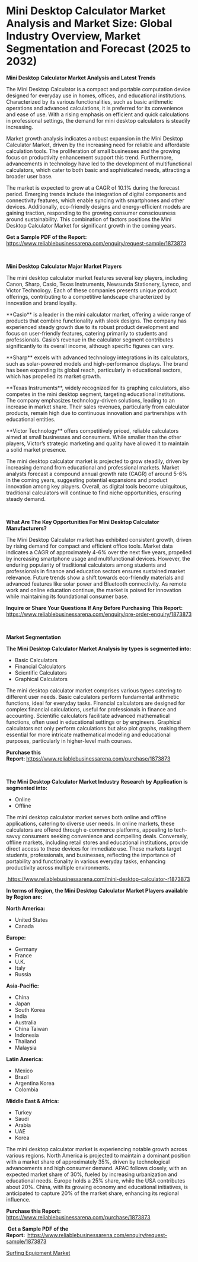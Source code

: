 <p><h1>Mini Desktop Calculator Market Analysis and Market Size: Global Industry Overview, Market Segmentation and Forecast (2025 to 2032)</h1></p><p><strong>Mini Desktop Calculator Market Analysis and Latest Trends</strong></p>
<p><p>The Mini Desktop Calculator is a compact and portable computation device designed for everyday use in homes, offices, and educational institutions. Characterized by its various functionalities, such as basic arithmetic operations and advanced calculations, it is preferred for its convenience and ease of use. With a rising emphasis on efficient and quick calculations in professional settings, the demand for mini desktop calculators is steadily increasing.</p><p>Market growth analysis indicates a robust expansion in the Mini Desktop Calculator Market, driven by the increasing need for reliable and affordable calculation tools. The proliferation of small businesses and the growing focus on productivity enhancement support this trend. Furthermore, advancements in technology have led to the development of multifunctional calculators, which cater to both basic and sophisticated needs, attracting a broader user base.</p><p>The market is expected to grow at a CAGR of 10.1% during the forecast period. Emerging trends include the integration of digital components and connectivity features, which enable syncing with smartphones and other devices. Additionally, eco-friendly designs and energy-efficient models are gaining traction, responding to the growing consumer consciousness around sustainability. This combination of factors positions the Mini Desktop Calculator Market for significant growth in the coming years.</p></p>
<p><strong>Get a Sample PDF of the Report:&nbsp;</strong> <a href="https://www.reliablebusinessarena.com/enquiry/request-sample/1873873?utm_campaign=2112&utm_medium=2&utm_source=Github&utm_content=ia&utm_term=05022025&utm_id=mini-desktop-calculator">https://www.reliablebusinessarena.com/enquiry/request-sample/1873873</a></p>
<p>&nbsp;</p>
<p><strong>Mini Desktop Calculator Major Market Players</strong></p>
<p><p>The mini desktop calculator market features several key players, including Canon, Sharp, Casio, Texas Instruments, Newsunda Stationery, Lyreco, and Victor Technology. Each of these companies presents unique product offerings, contributing to a competitive landscape characterized by innovation and brand loyalty.</p><p>**Casio** is a leader in the mini calculator market, offering a wide range of products that combine functionality with sleek designs. The company has experienced steady growth due to its robust product development and focus on user-friendly features, catering primarily to students and professionals. Casio’s revenue in the calculator segment contributes significantly to its overall income, although specific figures can vary.</p><p>**Sharp** excels with advanced technology integrations in its calculators, such as solar-powered models and high-performance displays. The brand has been expanding its global reach, particularly in educational sectors, which has propelled its market growth.</p><p>**Texas Instruments**, widely recognized for its graphing calculators, also competes in the mini desktop segment, targeting educational institutions. The company emphasizes technology-driven solutions, leading to an increase in market share. Their sales revenues, particularly from calculator products, remain high due to continuous innovation and partnerships with educational entities.</p><p>**Victor Technology** offers competitively priced, reliable calculators aimed at small businesses and consumers. While smaller than the other players, Victor’s strategic marketing and quality have allowed it to maintain a solid market presence.</p><p>The mini desktop calculator market is projected to grow steadily, driven by increasing demand from educational and professional markets. Market analysts forecast a compound annual growth rate (CAGR) of around 5-6% in the coming years, suggesting potential expansions and product innovation among key players. Overall, as digital tools become ubiquitous, traditional calculators will continue to find niche opportunities, ensuring steady demand.</p></p>
<p>&nbsp;</p>
<p><strong>What Are The Key Opportunities For Mini Desktop Calculator Manufacturers?</strong></p>
<p><p>The Mini Desktop Calculator market has exhibited consistent growth, driven by rising demand for compact and efficient office tools. Market data indicates a CAGR of approximately 4-6% over the next five years, propelled by increasing smartphone usage and multifunctional devices. However, the enduring popularity of traditional calculators among students and professionals in finance and education sectors ensures sustained market relevance. Future trends show a shift towards eco-friendly materials and advanced features like solar power and Bluetooth connectivity. As remote work and online education continue, the market is poised for innovation while maintaining its foundational consumer base.</p></p>
<p><strong>Inquire or Share Your Questions If Any Before Purchasing This Report:</strong> <a href="https://www.reliablebusinessarena.com/enquiry/pre-order-enquiry/1873873?utm_campaign=2112&utm_medium=2&utm_source=Github&utm_content=ia&utm_term=05022025&utm_id=mini-desktop-calculator">https://www.reliablebusinessarena.com/enquiry/pre-order-enquiry/1873873</a></p>
<p>&nbsp;</p>
<p><strong>Market Segmentation</strong></p>
<p><strong>The Mini Desktop Calculator Market Analysis by types is segmented into:</strong></p>
<p><ul><li>Basic Calculators</li><li>Financial Calculators</li><li>Scientific Calculators</li><li>Graphical Calculators</li></ul></p>
<p><p>The mini desktop calculator market comprises various types catering to different user needs. Basic calculators perform fundamental arithmetic functions, ideal for everyday tasks. Financial calculators are designed for complex financial calculations, useful for professionals in finance and accounting. Scientific calculators facilitate advanced mathematical functions, often used in educational settings or by engineers. Graphical calculators not only perform calculations but also plot graphs, making them essential for more intricate mathematical modeling and educational purposes, particularly in higher-level math courses.</p></p>
<p><strong>Purchase this Report:&nbsp;</strong><a href="https://www.reliablebusinessarena.com/purchase/1873873?utm_campaign=2112&utm_medium=2&utm_source=Github&utm_content=ia&utm_term=05022025&utm_id=mini-desktop-calculator">https://www.reliablebusinessarena.com/purchase/1873873</a></p>
<p>&nbsp;</p>
<p><strong>The Mini Desktop Calculator Market Industry Research by Application is segmented into:</strong></p>
<p><ul><li>Online</li><li>Offline</li></ul></p>
<p><p>The mini desktop calculator market serves both online and offline applications, catering to diverse user needs. In online markets, these calculators are offered through e-commerce platforms, appealing to tech-savvy consumers seeking convenience and compelling deals. Conversely, offline markets, including retail stores and educational institutions, provide direct access to these devices for immediate use. These markets target students, professionals, and businesses, reflecting the importance of portability and functionality in various everyday tasks, enhancing productivity across multiple environments.</p></p>
<p><a href="https://www.reliablebusinessarena.com/mini-desktop-calculator-r1873873?utm_campaign=2112&utm_medium=2&utm_source=Github&utm_content=ia&utm_term=05022025&utm_id=mini-desktop-calculator">&nbsp;https://www.reliablebusinessarena.com/mini-desktop-calculator-r1873873</a></p>
<p><strong>In terms of Region, the Mini Desktop Calculator Market Players available by Region are:</strong></p>
<p>
    <p> <strong> North America: </strong>
        <ul>
            <li>United States</li>
            <li>Canada</li>
        </ul>
        </p> 
    <p> <strong> Europe: </strong>
        <ul>
            <li>Germany</li>
            <li>France</li>
            <li>U.K.</li>
            <li>Italy</li>
            <li>Russia</li>
        </ul>
        </p> 
    <p> <strong> Asia-Pacific: </strong>
        <ul>
            <li>China</li>
            <li>Japan</li>
            <li>South Korea</li>
            <li>India</li>
            <li>Australia</li>
            <li>China Taiwan</li>
            <li>Indonesia</li>
            <li>Thailand</li>
            <li>Malaysia</li>
        </ul>
        </p> 
    <p> <strong> Latin America: </strong>
        <ul>
            <li>Mexico</li>
            <li>Brazil</li>
            <li>Argentina Korea</li>
            <li>Colombia</li>
        </ul>
        </p> 
    <p> <strong> Middle East & Africa: </strong>
        <ul>
            <li>Turkey</li>
            <li>Saudi</li>
            <li>Arabia</li>
            <li>UAE</li>
            <li>Korea</li>
        </ul>
    </p>
    </p>
<p><p>The mini desktop calculator market is experiencing notable growth across various regions. North America is projected to maintain a dominant position with a market share of approximately 35%, driven by technological advancements and high consumer demand. APAC follows closely, with an expected market share of 30%, fueled by increasing urbanization and educational needs. Europe holds a 25% share, while the USA contributes about 20%. China, with its growing economy and educational initiatives, is anticipated to capture 20% of the market share, enhancing its regional influence.</p></p>
<p><strong>Purchase this Report: </strong><a href="https://www.reliablebusinessarena.com/purchase/1873873?utm_campaign=2112&utm_medium=2&utm_source=Github&utm_content=ia&utm_term=05022025&utm_id=mini-desktop-calculator">https://www.reliablebusinessarena.com/purchase/1873873</a></p>
<p>&nbsp;<strong>Get a Sample PDF of the Report:&nbsp;&nbsp;</strong><a href="https://www.reliablebusinessarena.com/enquiry/request-sample/1873873?utm_campaign=2112&utm_medium=2&utm_source=Github&utm_content=ia&utm_term=05022025&utm_id=mini-desktop-calculator">https://www.reliablebusinessarena.com/enquiry/request-sample/1873873</a></p>
<p><strong></strong></p>
<p><p><a href="https://github.com/AshikRahman991/Market-Research-Report-List-1/blob/main/surfing-equipment-market.md?utm_campaign=2112&utm_medium=2&utm_source=Github&utm_content=ia&utm_term=05022025&utm_id=mini-desktop-calculator">Surfing Equipment Market</a></p></p>